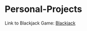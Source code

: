# Personal-Projects

Link to Blackjack Game:
[Blackjack](https://joceong.github.io/Personal-Projects/blackjack/index.html)

